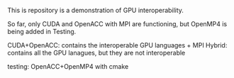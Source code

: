 This is repository is a demonstration of GPU interoperability. 

So far, only CUDA and OpenACC with MPI are functioning, but 
OpenMP4 is being added in Testing. 

CUDA+OpenACC: contains the interoperable GPU languages + MPI
Hybrid: contains all the GPU lanagues, but they are not interoperable

testing: OpenACC+OpenMP4 with cmake
